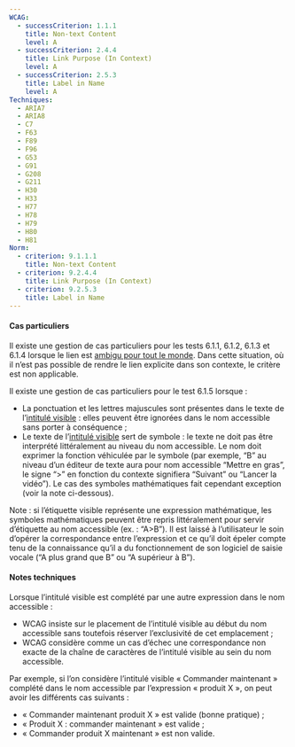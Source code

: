 ```yaml
---
WCAG:
  - successCriterion: 1.1.1
    title: Non-text Content
    level: A
  - successCriterion: 2.4.4
    title: Link Purpose (In Context)
    level: A
  - successCriterion: 2.5.3
    title: Label in Name
    level: A
Techniques:
  - ARIA7
  - ARIA8
  - C7
  - F63
  - F89
  - F96
  - G53
  - G91
  - G208
  - G211
  - H30
  - H33
  - H77
  - H78
  - H79
  - H80
  - H81
Norm:
  - criterion: 9.1.1.1
    title: Non-text Content
  - criterion: 9.2.4.4
    title: Link Purpose (In Context)
  - criterion: 9.2.5.3
    title: Label in Name
---
```


#### Cas particuliers

Il existe une gestion de cas particuliers pour les tests 6.1.1, 6.1.2, 6.1.3 et 6.1.4 lorsque le lien est [ambigu pour tout le monde](#ambigu-pour-tout-le-monde). Dans cette situation, où il n’est pas possible de rendre le lien explicite dans son contexte, le critère est non applicable.

Il existe une gestion de cas particuliers pour le test 6.1.5 lorsque :

- La ponctuation et les lettres majuscules sont présentes dans le texte de l’[intitulé visible](#intitule-visible) : elles peuvent être ignorées dans le nom accessible sans porter à conséquence ;
- Le texte de l’[intitulé visible](#intitule-visible) sert de symbole : le texte ne doit pas être interprété littéralement au niveau du nom accessible. Le nom doit exprimer la fonction véhiculée par le symbole (par exemple, “B” au niveau d’un éditeur de texte aura pour nom accessible “Mettre en gras”, le signe “>” en fonction du contexte signifiera “Suivant” ou “Lancer la vidéo”). Le cas des symboles mathématiques fait cependant exception (voir la note ci-dessous).

Note : si l’étiquette visible représente une expression mathématique, les symboles mathématiques peuvent être repris littéralement pour servir d’étiquette au nom accessible (ex. : “A>B”). Il est laissé à l’utilisateur le soin d’opérer la correspondance entre l’expression et ce qu’il doit épeler compte tenu de la connaissance qu’il a du fonctionnement de son logiciel de saisie vocale (“A plus grand que B” ou “A supérieur à B”).

#### Notes techniques

Lorsque l’intitulé visible est complété par une autre expression dans le nom accessible :

- WCAG insiste sur le placement de l’intitulé visible au début du nom accessible sans toutefois réserver l’exclusivité de cet emplacement ;
- WCAG considère comme un cas d’échec une correspondance non exacte de la chaîne de caractères de l’intitulé visible au sein du nom accessible.

Par exemple, si l’on considère l’intitulé visible « Commander maintenant » complété dans le nom accessible par l’expression « produit X », on peut avoir les différents cas suivants :

- « Commander maintenant produit X » est valide (bonne pratique) ;
- « Produit X : commander maintenant » est valide ;
- « Commander produit X maintenant » est non valide.
